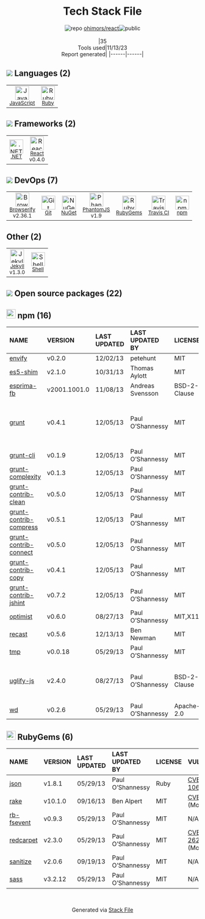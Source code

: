 <!--
--- Readme.md Snippet without images Start ---
## Tech Stack
ohimors/react is built on the following main stack:
- [Browserify](http://browserify.org/) – Front End Package Manager
- [Ruby](https://www.ruby-lang.org) – Languages
- [.NET](http://www.microsoft.com/net/) – Frameworks (Full Stack)
- [React](https://reactjs.org/) – Javascript UI Libraries
- [Jekyll](http://jekyllrb.com/) – Static Site Generators
- [JavaScript](https://developer.mozilla.org/en-US/docs/Web/JavaScript) – Languages
- [PhantomJS](https://phantomjs.org/) – Headless Browsers
- [Shell](https://en.wikipedia.org/wiki/Shell_script) – Shells
- [Travis CI](http://travis-ci.com/) – Continuous Integration

Full tech stack [here](/techstack.md)
--- Readme.md Snippet without images End ---

--- Readme.md Snippet with images Start ---
## Tech Stack
ohimors/react is built on the following main stack:
- <img width='25' height='25' src='https://img.stackshare.io/service/849/9esmqty2.png' alt='Browserify'/> [Browserify](http://browserify.org/) – Front End Package Manager
- <img width='25' height='25' src='https://img.stackshare.io/service/989/ruby.png' alt='Ruby'/> [Ruby](https://www.ruby-lang.org) – Languages
- <img width='25' height='25' src='https://img.stackshare.io/service/1014/IoPy1dce_400x400.png' alt='.NET'/> [.NET](http://www.microsoft.com/net/) – Frameworks (Full Stack)
- <img width='25' height='25' src='https://img.stackshare.io/service/1020/OYIaJ1KK.png' alt='React'/> [React](https://reactjs.org/) – Javascript UI Libraries
- <img width='25' height='25' src='https://img.stackshare.io/service/1114/ad968c1615d956e800fa36494314f48c.jpeg' alt='Jekyll'/> [Jekyll](http://jekyllrb.com/) – Static Site Generators
- <img width='25' height='25' src='https://img.stackshare.io/service/1209/javascript.jpeg' alt='JavaScript'/> [JavaScript](https://developer.mozilla.org/en-US/docs/Web/JavaScript) – Languages
- <img width='25' height='25' src='https://img.stackshare.io/service/1832/phantomjs.png' alt='PhantomJS'/> [PhantomJS](https://phantomjs.org/) – Headless Browsers
- <img width='25' height='25' src='https://img.stackshare.io/service/4631/default_c2062d40130562bdc836c13dbca02d318205a962.png' alt='Shell'/> [Shell](https://en.wikipedia.org/wiki/Shell_script) – Shells
- <img width='25' height='25' src='https://img.stackshare.io/service/460/Lu6cGu0z_400x400.png' alt='Travis CI'/> [Travis CI](http://travis-ci.com/) – Continuous Integration

Full tech stack [here](/techstack.md)
--- Readme.md Snippet with images End ---
-->
<div align="center">

# Tech Stack File
![](https://img.stackshare.io/repo.svg "repo") [ohimors/react](https://github.com/ohimors/react)![](https://img.stackshare.io/public_badge.svg "public")
<br/><br/>
|35<br/>Tools used|11/13/23 <br/>Report generated|
|------|------|
</div>

## <img src='https://img.stackshare.io/languages.svg'/> Languages (2)
<table><tr>
  <td align='center'>
  <img width='36' height='36' src='https://img.stackshare.io/service/1209/javascript.jpeg' alt='JavaScript'>
  <br>
  <sub><a href="https://developer.mozilla.org/en-US/docs/Web/JavaScript">JavaScript</a></sub>
  <br>
  <sub></sub>
</td>

<td align='center'>
  <img width='36' height='36' src='https://img.stackshare.io/service/989/ruby.png' alt='Ruby'>
  <br>
  <sub><a href="https://www.ruby-lang.org">Ruby</a></sub>
  <br>
  <sub></sub>
</td>

</tr>
</table>

## <img src='https://img.stackshare.io/frameworks.svg'/> Frameworks (2)
<table><tr>
  <td align='center'>
  <img width='36' height='36' src='https://img.stackshare.io/service/1014/IoPy1dce_400x400.png' alt='.NET'>
  <br>
  <sub><a href="http://www.microsoft.com/net/">.NET</a></sub>
  <br>
  <sub></sub>
</td>

<td align='center'>
  <img width='36' height='36' src='https://img.stackshare.io/service/1020/OYIaJ1KK.png' alt='React'>
  <br>
  <sub><a href="https://reactjs.org/">React</a></sub>
  <br>
  <sub>v0.4.0</sub>
</td>

</tr>
</table>

## <img src='https://img.stackshare.io/devops.svg'/> DevOps (7)
<table><tr>
  <td align='center'>
  <img width='36' height='36' src='https://img.stackshare.io/service/849/9esmqty2.png' alt='Browserify'>
  <br>
  <sub><a href="http://browserify.org/">Browserify</a></sub>
  <br>
  <sub>v2.36.1</sub>
</td>

<td align='center'>
  <img width='36' height='36' src='https://img.stackshare.io/service/1046/git.png' alt='Git'>
  <br>
  <sub><a href="http://git-scm.com/">Git</a></sub>
  <br>
  <sub></sub>
</td>

<td align='center'>
  <img width='36' height='36' src='https://img.stackshare.io/service/2637/6I3oEOP4_400x400.jpg' alt='NuGet'>
  <br>
  <sub><a href="https://www.nuget.org/">NuGet</a></sub>
  <br>
  <sub></sub>
</td>

<td align='center'>
  <img width='36' height='36' src='https://img.stackshare.io/service/1832/phantomjs.png' alt='PhantomJS'>
  <br>
  <sub><a href="https://phantomjs.org/">PhantomJS</a></sub>
  <br>
  <sub>v1.9</sub>
</td>

<td align='center'>
  <img width='36' height='36' src='https://img.stackshare.io/service/12795/5jL6-BA5_400x400.jpeg' alt='RubyGems'>
  <br>
  <sub><a href="https://rubygems.org/">RubyGems</a></sub>
  <br>
  <sub></sub>
</td>

<td align='center'>
  <img width='36' height='36' src='https://img.stackshare.io/service/460/Lu6cGu0z_400x400.png' alt='Travis CI'>
  <br>
  <sub><a href="http://travis-ci.com/">Travis CI</a></sub>
  <br>
  <sub></sub>
</td>

<td align='center'>
  <img width='36' height='36' src='https://img.stackshare.io/service/1120/lejvzrnlpb308aftn31u.png' alt='npm'>
  <br>
  <sub><a href="https://www.npmjs.com/">npm</a></sub>
  <br>
  <sub></sub>
</td>

</tr>
</table>

## Other (2)
<table><tr>
  <td align='center'>
  <img width='36' height='36' src='https://img.stackshare.io/service/1114/ad968c1615d956e800fa36494314f48c.jpeg' alt='Jekyll'>
  <br>
  <sub><a href="http://jekyllrb.com/">Jekyll</a></sub>
  <br>
  <sub>v1.3.0</sub>
</td>

<td align='center'>
  <img width='36' height='36' src='https://img.stackshare.io/service/4631/default_c2062d40130562bdc836c13dbca02d318205a962.png' alt='Shell'>
  <br>
  <sub><a href="https://en.wikipedia.org/wiki/Shell_script">Shell</a></sub>
  <br>
  <sub></sub>
</td>

</tr>
</table>


## <img src='https://img.stackshare.io/group.svg' /> Open source packages (22)</h2>

## <img width='24' height='24' src='https://img.stackshare.io/service/1120/lejvzrnlpb308aftn31u.png'/> npm (16)

|NAME|VERSION|LAST UPDATED|LAST UPDATED BY|LICENSE|VULNERABILITIES|
|:------|:------|:------|:------|:------|:------|
|[envify](https://www.npmjs.com/envify)|v0.2.0|12/02/13|petehunt |MIT|N/A|
|[es5-shim](https://www.npmjs.com/es5-shim)|v2.1.0|10/31/13|Thomas Aylott |MIT|N/A|
|[esprima-fb](https://www.npmjs.com/esprima-fb)|v2001.1001.0|11/08/13|Andreas Svensson |BSD-2-Clause|N/A|
|[grunt](https://www.npmjs.com/grunt)|v0.4.1|12/05/13|Paul O’Shannessy |MIT|[CVE-2022-1537](https://github.com/advisories/GHSA-rm36-94g8-835r) (High)<br/>[CVE-2020-7729](https://github.com/advisories/GHSA-m5pj-vjjf-4m3h) (High)<br/>[CVE-2022-0436](https://github.com/advisories/GHSA-j383-35pm-c5h4) (Moderate)|
|[grunt-cli](https://www.npmjs.com/grunt-cli)|v0.1.9|12/05/13|Paul O’Shannessy |MIT|N/A|
|[grunt-complexity](https://www.npmjs.com/grunt-complexity)|v0.1.3|12/05/13|Paul O’Shannessy |MIT|N/A|
|[grunt-contrib-clean](https://www.npmjs.com/grunt-contrib-clean)|v0.5.0|12/05/13|Paul O’Shannessy |MIT|N/A|
|[grunt-contrib-compress](https://www.npmjs.com/grunt-contrib-compress)|v0.5.1|12/05/13|Paul O’Shannessy |MIT|N/A|
|[grunt-contrib-connect](https://www.npmjs.com/grunt-contrib-connect)|v0.5.0|12/05/13|Paul O’Shannessy |MIT|N/A|
|[grunt-contrib-copy](https://www.npmjs.com/grunt-contrib-copy)|v0.4.1|12/05/13|Paul O’Shannessy |MIT|N/A|
|[grunt-contrib-jshint](https://www.npmjs.com/grunt-contrib-jshint)|v0.7.2|12/05/13|Paul O’Shannessy |MIT|N/A|
|[optimist](https://www.npmjs.com/optimist)|v0.6.0|08/27/13|Paul O’Shannessy |MIT,X11|N/A|
|[recast](https://www.npmjs.com/recast)|v0.5.6|12/13/13|Ben Newman |MIT|N/A|
|[tmp](https://www.npmjs.com/tmp)|v0.0.18|05/29/13|Paul O’Shannessy |MIT|N/A|
|[uglify-js](https://www.npmjs.com/uglify-js)|v2.4.0|08/27/13|Paul O’Shannessy |BSD-2-Clause|[CVE-2015-8857](https://github.com/advisories/GHSA-34r7-q49f-h37c) (Critical)<br/>[](https://github.com/advisories/GHSA-g6f4-j6c2-w3p3) (High)<br/>[CVE-2015-8858](https://github.com/advisories/GHSA-c9f4-xj24-8jqx) (High)|
|[wd](https://www.npmjs.com/wd)|v0.2.6|05/29/13|Paul O’Shannessy |Apache-2.0|N/A|


## <img width='24' height='24' src='https://img.stackshare.io/service/12795/5jL6-BA5_400x400.jpeg'/> RubyGems (6)

|NAME|VERSION|LAST UPDATED|LAST UPDATED BY|LICENSE|VULNERABILITIES|
|:------|:------|:------|:------|:------|:------|
|[json](https://rubygems.org/json)|v1.8.1|05/29/13|Paul O’Shannessy |Ruby|[CVE-2020-10663](https://github.com/advisories/GHSA-jphg-qwrw-7w9g) (High)|
|[rake](https://rubygems.org/rake)|v10.1.0|09/16/13|Ben Alpert |MIT|[CVE-2020-8130](https://github.com/advisories/GHSA-jppv-gw3r-w3q8) (Moderate)|
|[rb-fsevent](https://rubygems.org/rb-fsevent)|v0.9.3|05/29/13|Paul O’Shannessy |MIT|N/A|
|[redcarpet](https://rubygems.org/redcarpet)|v2.3.0|05/29/13|Paul O’Shannessy |MIT|[CVE-2020-26298](https://github.com/advisories/GHSA-q3wr-qw3g-3p4h) (Moderate)|
|[sanitize](https://rubygems.org/sanitize)|v2.0.6|09/19/13|Paul O’Shannessy |MIT|N/A|
|[sass](https://rubygems.org/sass)|v3.2.12|05/29/13|Paul O’Shannessy |MIT|N/A|

<br/>
<div align='center'>

Generated via [Stack File](https://github.com/apps/stack-file)

